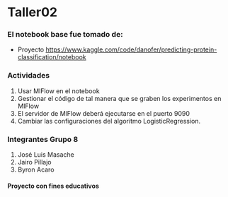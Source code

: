# Taller02
### El notebook base fue tomado de:

* Proyecto https://www.kaggle.com/code/danofer/predicting-protein-classification/notebook

### Actividades
1. Usar MlFlow en el notebook
2. Gestionar el código de tal manera que se graben los experimentos en MlFlow
3. El servidor de MlFlow deberá ejecutarse en el puerto 9090
4. Cambiar las configuraciones del algoritmo LogisticRegression.

### Integrantes Grupo 8
1. José Luis Masache
2. Jairo Pillajo
3. Byron Acaro

#### Proyecto con fines educativos
